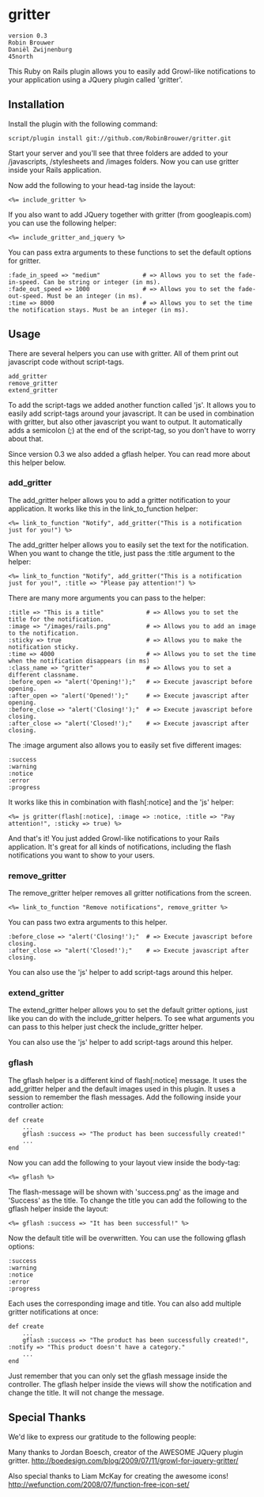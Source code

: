 # gritter

	version 0.3
	Robin Brouwer
	Daniël Zwijnenburg
	45north

This Ruby on Rails plugin allows you to easily add Growl-like notifications to your application using a JQuery plugin called 'gritter'.

## Installation

Install the plugin with the following command:

	script/plugin install git://github.com/RobinBrouwer/gritter.git

Start your server and you'll see that three folders are added to your /javascripts, /stylesheets and /images folders.
Now you can use gritter inside your Rails application.

Now add the following to your head-tag inside the layout:

	<%= include_gritter %>

If you also want to add JQuery together with gritter (from googleapis.com) you can use the following helper:

	<%= include_gritter_and_jquery %>

You can pass extra arguments to these functions to set the default options for gritter.

	:fade_in_speed => "medium"            # => Allows you to set the fade-in-speed. Can be string or integer (in ms).
	:fade_out_speed => 1000               # => Allows you to set the fade-out-speed. Must be an integer (in ms).
	:time => 8000                         # => Allows you to set the time the notification stays. Must be an integer (in ms).


## Usage

There are several helpers you can use with gritter. All of them print out javascript code without script-tags.

	add_gritter
	remove_gritter
	extend_gritter
	
To add the script-tags we added another function called 'js'. It allows you to easily add script-tags around your javascript.
It can be used in combination with gritter, but also other javascript you want to output. 
It automatically adds a semicolon (;) at the end of the script-tag, so you don't have to worry about that.

Since version 0.3 we also added a gflash helper. You can read more about this helper below.


### add_gritter

The add_gritter helper allows you to add a gritter notification to your application. It works like this in the link_to_function helper:

	<%= link_to_function "Notify", add_gritter("This is a notification just for you!") %>

The add_gritter helper allows you to easily set the text for the notification. 
When you want to change the title, just pass the :title argument to the helper:

	<%= link_to_function "Notify", add_gritter("This is a notification just for you!", :title => "Please pay attention!") %>

There are many more arguments you can pass to the helper:

	:title => "This is a title"            # => Allows you to set the title for the notification.
	:image => "/images/rails.png"          # => Allows you to add an image to the notification.
	:sticky => true                        # => Allows you to make the notification sticky.
	:time => 4000                          # => Allows you to set the time when the notification disappears (in ms)
	:class_name => "gritter"               # => Allows you to set a different classname.
	:before_open => "alert('Opening!');"   # => Execute javascript before opening.
	:after_open => "alert('Opened!');"     # => Execute javascript after opening.
	:before_close => "alert('Closing!');"  # => Execute javascript before closing.
	:after_close => "alert('Closed!');"    # => Execute javascript after closing.

The :image argument also allows you to easily set five different images:

	:success
	:warning
	:notice
	:error
	:progress

It works like this in combination with flash[:notice] and the 'js' helper:

	<%= js gritter(flash[:notice], :image => :notice, :title => "Pay attention!", :sticky => true) %>

And that's it! You just added Growl-like notifications to your Rails application.
It's great for all kinds of notifications, including the flash notifications you want to show to your users.


### remove_gritter

The remove_gritter helper removes all gritter notifications from the screen. 

	<%= link_to_function "Remove notifications", remove_gritter %>

You can pass two extra arguments to this helper.

	:before_close => "alert('Closing!');"  # => Execute javascript before closing.
	:after_close => "alert('Closed!');"    # => Execute javascript after closing.

You can also use the 'js' helper to add script-tags around this helper.


### extend_gritter

The extend_gritter helper allows you to set the default gritter options, just like you can do with the include_gritter helpers. 
To see what arguments you can pass to this helper just check the include_gritter helper.

You can also use the 'js' helper to add script-tags around this helper.


### gflash

The gflash helper is a different kind of flash[:notice] message. It uses the add_gritter helper and the default images used in this plugin.
It uses a session to remember the flash messages. Add the following inside your controller action:

	def create
		...
		gflash :success => "The product has been successfully created!"
		...
	end

Now you can add the following to your layout view inside the body-tag:

	<%= gflash %>
	
The flash-message will be shown with 'success.png' as the image and 'Success' as the title.
To change the title you can add the following to the gflash helper inside the layout:

	<%= gflash :success => "It has been successful!" %>
	
Now the default title will be overwritten. You can use the following gflash options:

	:success
	:warning
	:notice
	:error
	:progress

Each uses the corresponding image and title. You can also add multiple gritter notifications at once:

	def create
		...
		gflash :success => "The product has been successfully created!", :notify => "This product doesn't have a category."
		...
	end

Just remember that you can only set the gflash message inside the controller. 
The gflash helper inside the views will show the notification and change the title. It will not change the message.


## Special Thanks

We'd like to express our gratitude to the following people:

Many thanks to Jordan Boesch, creator of the AWESOME JQuery plugin gritter.
http://boedesign.com/blog/2009/07/11/growl-for-jquery-gritter/

Also special thanks to Liam McKay for creating the awesome icons!
http://wefunction.com/2008/07/function-free-icon-set/